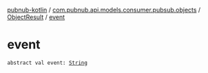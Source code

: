 [pubnub-kotlin](../../index.md) / [com.pubnub.api.models.consumer.pubsub.objects](../index.md) / [ObjectResult](index.md) / [event](./event.md)

# event

`abstract val event: `[`String`](https://kotlinlang.org/api/latest/jvm/stdlib/kotlin/-string/index.html)